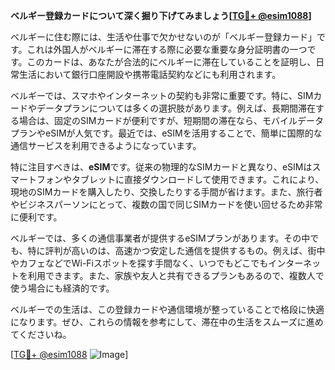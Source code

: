 **ベルギー登録カードについて深く掘り下げてみましょう[[TG💪+ @esim1088](https://t.me/s/esim1088)]**

ベルギーに住む際には、生活や仕事で欠かせないのが「ベルギー登録カード」です。これは外国人がベルギーに滞在する際に必要な重要な身分証明書の一つです。このカードは、あなたが合法的にベルギーに滞在していることを証明し、日常生活において銀行口座開設や携帯電話契約などにも利用されます。

ベルギーでは、スマホやインターネットの契約も非常に重要です。特に、SIMカードやデータプランについては多くの選択肢があります。例えば、長期間滞在する場合は、固定のSIMカードが便利ですが、短期間の滞在なら、モバイルデータプランやeSIMが人気です。最近では、eSIMを活用することで、簡単に国際的な通信サービスを利用できるようになっています。

特に注目すべきは、**eSIM**です。従来の物理的なSIMカードと異なり、eSIMはスマートフォンやタブレットに直接ダウンロードして使用できます。これにより、現地のSIMカードを購入したり、交換したりする手間が省けます。また、旅行者やビジネスパーソンにとって、複数の国で同じSIMカードを使い回せるため非常に便利です。

ベルギーでは、多くの通信事業者が提供するeSIMプランがあります。その中でも、特に評判が高いのは、高速かつ安定した通信を提供するもの。例えば、街中やカフェなどでWi-Fiスポットを探す手間なく、いつでもどこでもインターネットを利用できます。また、家族や友人と共有できるプランもあるので、複数人で使う場合にも経済的です。

ベルギーでの生活は、この登録カードや通信環境が整っていることで格段に快適になります。ぜひ、これらの情報を参考にして、滞在中の生活をスムーズに進めてくださいね。

[[TG💪+ @esim1088](https://t.me/s/esim1088) ![Image](https://i.postimg.cc/Y0z9fWf4/image.png)]